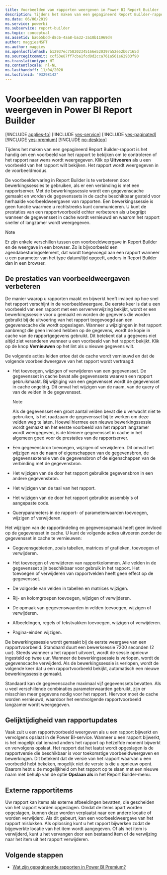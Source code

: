 ```yaml
---
title: Voorbeelden van rapporten weergeven in Power BI Report Builder
description: Tijdens het maken van een gepagineerd Report Builder-rapport is het handig om een voorbeeld van het rapport te bekijken om te controleren of het rapport naar wens wordt weergegeven.
ms.date: 06/06/2019
ms.service: powerbi
ms.subservice: report-builder
ms.topic: conceptual
ms.assetid: ba6b5bdd-d8c6-4aa8-ba32-3a10b11969d4
author: maggiesMSFT
ms.author: maggies
ms.openlocfilehash: b12937ec758202345166e520397a52e52b67165d
ms.sourcegitcommit: ccf53e87ff7cba1fcd9d2cca761a561e62933f90
ms.translationtype: HT
ms.contentlocale: nl-NL
ms.lasthandoff: 11/04/2020
ms.locfileid: "93298142"
---
```

# <a name="previewing-reports-in-power-bi-report-builder"></a>Voorbeelden van rapporten weergeven in Power BI Report Builder

[!INCLUDE [applies-to](../includes/applies-to.md)] [!INCLUDE [yes-service](../includes/yes-service.md)] [!INCLUDE [yes-paginated](../includes/yes-paginated.md)] [!INCLUDE [yes-premium](../includes/yes-premium.md)] [!INCLUDE [no-desktop](../includes/no-desktop.md)] 

Tijdens het maken van een gepagineerd Report Builder-rapport is het handig om een voorbeeld van het rapport te bekijken om te controleren of het rapport naar wens wordt weergegeven. Klik op **Uitvoeren** als u een voorbeeld van het rapport wilt bekijken. Het rapport wordt weergegeven in de voorbeeldmodus.  
  
 De voorbeeldervaring in Report Builder is te verbeteren door bewerkingssessies te gebruiken, als er een verbinding is met een rapportserver. Met de bewerkingssessie wordt een gegevenscache gemaakt en worden de gegevenssets in de cache beschikbaar gesteld voor herhaalde voorbeeldweergaven van rapporten. Een bewerkingssessie is geen functie waarmee u rechtstreeks kunt communiceren. U kunt de prestaties van een rapportvoorbeeld echter verbeteren als u begrijpt wanneer de gegevensset in cache wordt vernieuwd en waarom het rapport sneller of langzamer wordt weergegeven.  

  
> [!NOTE]  
> Er zijn enkele verschillen tussen een voorbeeldweergave in Report Builder en de weergave in een browser. Zo is bijvoorbeeld een agendabesturingselement, dat wordt toegevoegd aan een rapport wanneer u een parameter van het type datum/tijd opgeeft, anders in Report Builder dan in een browser. 
  
## <a name="improving-preview-performance"></a>De prestaties van voorbeeldweergaven verbeteren  
 De manier waarop u rapporten maakt en bijwerkt heeft invloed op hoe snel het rapport verschijnt in de voorbeeldweergave. De eerste keer is dat u een voorbeeld van een rapport met een serververwijzing bekijkt, wordt er een bewerkingssessie voor u gemaakt en worden de gegevens die worden gebruikt bij de uitvoering van het rapport toegevoegd aan een gegevenscache die wordt opgeslagen. Wanneer u wijzigingen in het rapport aanbrengt die geen invloed hebben op de gegevens, wordt de kopie in cache van de rapportgegevens gebruikt. Dit betekent dat u gegevens niet altijd ziet veranderen wanneer u een voorbeeld van het rapport bekijkt. Klik op de knop **Vernieuwen** op het lint als u nieuwe gegevens wilt.  
  
 De volgende acties leiden ertoe dat de cache wordt vernieuwd en dat de volgende voorbeeldweergave van het rapport wordt vertraagd:  
  
-   Het toevoegen, wijzigen of verwijderen van een gegevensset. De gegevensset in cache bevat alle gegevenssets waarvan een rapport gebruikmaakt. Bij wijziging van een gegevensset wordt de gegevensset in cache ongeldig. Dit omvat het wijzigen van de naam, van de query of van de velden in de gegevensset.  
  
    > [!NOTE]  
    >  Als de gegevensset een groot aantal velden bevat die u verwacht niet te gebruiken, is het raadzaam de gegevensset bij te werken om deze velden weg te laten. Hoewel hiermee een nieuwe bewerkingssessie wordt gemaakt en het eerste voorbeeld van het rapport langzamer wordt weergegeven, is de kleinere gegevensset in cache in het algemeen goed voor de prestaties van de rapportserver.  
  
-   Een gegevensbron toevoegen, wijzigen of verwijderen. Dit omvat het wijzigen van de naam of eigenschappen van de gegevensbron, de gegevensextensie van de gegevensbron of de eigenschappen van de verbinding met de gegevensbron.  
  
-   Het wijzigen van de door het rapport gebruikte gegevensbron in een andere gegevensbron.  
  
-   Het wijzigen van de taal van het rapport.  
  
-   Het wijzigen van de door het rapport gebruikte assembly's of aangepaste code.  
  
-   Queryparameters in de rapport- of parameterwaarden toevoegen, wijzigen of verwijderen.  
  
 Het wijzigen van de rapportindeling en gegevensopmaak heeft geen invloed op de gegevensset in cache. U kunt de volgende acties uitvoeren zonder de gegevensset in cache te vernieuwen:  
  
-   Gegevensgebieden, zoals tabellen, matrices of grafieken, toevoegen of verwijderen.  
  
-   Het toevoegen of verwijderen van rapportkolommen. Alle velden in de gegevensset zijn beschikbaar voor gebruik in het rapport. Het toevoegen of verwijderen van rapportvelden heeft geen effect op de gegevensset.  
  
-   De volgorde van velden in tabellen en matrices wijzigen.  
  
-   Rij- en kolomgroepen toevoegen, wijzigen of verwijderen.  
  
-   De opmaak van gegevenswaarden in velden toevoegen, wijzigen of verwijderen.  
  
-   Afbeeldingen, regels of tekstvakken toevoegen, wijzigen of verwijderen.  
  
-   Pagina-einden wijzigen.  
  
De bewerkingssessie wordt gemaakt bij de eerste weergave van een rapportvoorbeeld. Standaard duurt een bewerksessie 7200 seconden (2 uur). Steeds wanneer u het rapport uitvoert, wordt de sessie opnieuw ingesteld op twee uur. Wanneer de bewerkingssessie is verlopen, wordt de gegevenscache verwijderd. Als de bewerkingssessie is verlopen, wordt de volgende keer dat u een rapportvoorbeeld bekijkt, automatisch een nieuwe bewerkingssessie gemaakt.
  
Standaard kan de gegevenscache maximaal vijf gegevenssets bevatten. Als u veel verschillende combinaties parameterwaarden gebruikt, zijn er misschien meer gegevens nodig voor het rapport. Hiervoor moet de cache worden vernieuwd, waardoor het eerstvolgende rapportvoorbeeld langzamer wordt weergegeven. 
  
## <a name="concurrency-of-report-updates"></a>Gelijktijdigheid van rapportupdates  
Vaak zult u een rapportvoorbeeld weergeven als u een rapport bijwerkt en vervolgens opslaat in de Power BI-service. Wanneer u een rapport bijwerkt, is het mogelijk dat iemand anders het rapport op hetzelfde moment bijwerkt en vervolgens opslaat. Het rapport dat het laatst wordt opgeslagen is de rapportversie die beschikbaar is voor toekomstige voorbeeldweergaven en bewerkingen. Dit betekent dat de versie van het rapport waarvan u een voorbeeld hebt bekeken, mogelijk niet de versie is die u opnieuw opent. Daarom hebt u de mogelijkheid om het rapport op te slaan met een nieuwe naam met behulp van de optie **Opslaan als** in het Report Builder-menu.  
  
## <a name="external-report-items"></a>Externe rapportitems  
 Uw rapport kan items als externe afbeeldingen bevatten, die gescheiden van het rapport worden opgeslagen. Omdat de items apart worden opgeslagen, kunnen deze worden verplaatst naar een andere locatie of worden verwijderd. Als dit gebeurt, kan een voorbeeldweergave van het rapport mislukken. Als oplossing kunt u het rapport bijwerken zodat de bijgewerkte locatie van het item wordt aangegeven. Of als het item is verwijderd, kunt u het vervangen door een bestaand item of de verwijzing naar het item uit het rapport verwijderen.  
  
## <a name="next-steps"></a>Volgende stappen

- [Wat zijn gepagineerde rapporten in Power BI Premium?](paginated-reports-report-builder-power-bi.md)
  
